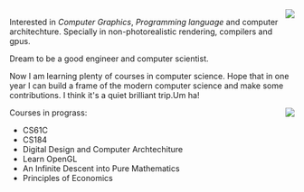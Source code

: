 <img align="right" src="https://github-readme-stats.vercel.app/api?username=SingleGod7&bg_color=DEG,66CCFF,00CCFF,33CCFF,3399FF&show_icons=true&title_color=333333"/>

Interested in *Computer Graphics*, *Programming language* and computer architechture. Specially in non-photorealistic rendering, compilers and gpus.

Dream to be a good engineer and computer scientist.

Now I am learning plenty of courses in computer science. Hope that in one year I can build a frame of the modern computer science and make some contributions. I think it's a quiet brilliant trip.Um ha!

<img align="right" src="https://github-readme-stats.vercel.app/api/top-langs/?username=SingleGod7&layout=compact"/>

Courses in prograss:
- CS61C
- CS184
- Digital Design and Computer Archtechiture
- Learn OpenGL
- An Infinite Descent into Pure Mathematics
- Principles of Economics
